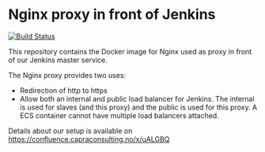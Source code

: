 # Nginx proxy in front of Jenkins

[![Build Status](https://jenkins.capra.tv/buildStatus/icon?job=jenkins-proxy/master)](https://jenkins.capra.tv/job/jenkins-proxy/job/master/)

This repository contains the Docker image for Nginx used as proxy
in front of our Jenkins master service.

The Nginx proxy provides two uses:

- Redirection of http to https
- Allow both an internal and public load balancer for Jenkins.
  The internal is used for slaves (and this proxy) and the public
  is used for this proxy. A ECS container cannot have multiple
  load balancers attached.

Details about our setup is available on https://confluence.capraconsulting.no/x/uALGBQ
